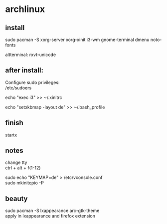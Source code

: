 # archlinux


## install
sudo pacman -S xorg-server xorg-xinit i3-wm gnome-terminal dmenu noto-fonts

altterminal:
rxvt-unicode

## after install:
Configure sudo privileges:  
/etc/sudoers

echo "exec i3" >> ⁓/.xinitrc   

echo "setxkbmap -layout de" >> ⁓/.bash_profile

## finish
startx  

## notes
change tty  
ctrl + alt + f(1-12)  

sudo echo "KEYMAP=de" > /etc/vconsole.conf  
sudo mkinitcpio -P  

## beauty
sudo pacman -S lxappearance arc-gtk-theme  
apply in lxappearance and firefox extension
